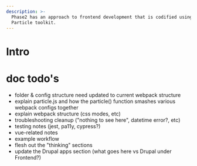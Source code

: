 ```yaml
---
description: >-
  Phase2 has an approach to frontend development that is codified using the
  Particle toolkit.
---
```


# Intro

# doc todo's
- folder & config structure need updated to current webpack structure
- explain particle.js and how the particle() function smashes various webpack configs together
- explain webpack structure (css modes, etc)
- troubleshooting cleanup ("nothing to see here", datetime error?, etc) 
- testing notes (jest, pa11y, cypress?)
- vue-related notes
- example workflow
- flesh out the "thinking" sections
- update the Drupal apps section (what goes here vs Drupal under Frontend?)
